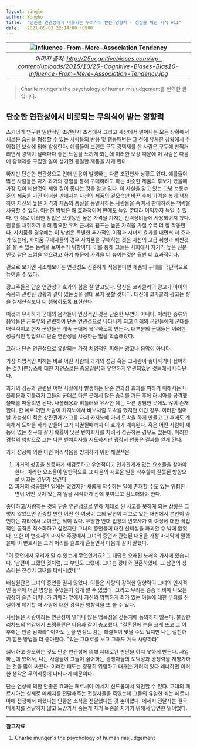 ```yaml
---
layout: single
author: Yongho
title:  "단순한 연관성에서 비롯되는 무의식이 받는 영향력 - 성장을 위한 지식 #11"
date:   2021-05-03 22:14:00 +0900
---
```


| ![Influence-From-Mere-Association Tendency](https://25cognitivebiases.com/wp-content/uploads/2015/10/25-Cognitive-Biases-Bias10-Influence-From-Mere-Association-Tendency.jpg) |
| :--: |
| *이미지 출처: http://25cognitivebiases.com/wp-content/uploads/2015/10/25-Cognitive-Biases-Bias10-Influence-From-Mere-Association-Tendency.jpg* |

> Charlie munger’s the psychology of human misjudgement를 번역한 글입니다. 

## 단순한 연관성에서 비롯되는 무의식이 받는 영향력

스키너가 연구한 일반적인 조건반사 조건에서 그리고 세상에서 일어나는 모든 상황에서 새로운 습관을 형성할 수 있는 사람들의 반응 및 행동패턴은 그 전에 유사한 상황에서 주어졌던 보상에 의해 발생한다. 예를들어 브랜드 구두 광택제를 산 사람은 구두에 반짝거리면서 광택이 날때마다 좋은 느낌을 느끼게 되는데 이러한 보상 때문에 이 사람은 다음에 광택제를 구입할 일이 생기면 동일한 제품을 사게 된다.

하지만 단순한 연관성으로 인해 반응이 발생하는 다른 조건반사 상황도 있다. 예를들어 많은 사람들은 자기 과거의 경험을 통해 구매하려고 하는 비슷한 제품의 후보가 있을때 가장 값이 비싼것이 제일 질이 좋다는 것을 알고 있다. 이 사실을 알고 있는 그냥 보통수준의 제품을 가진 어떠한 판매자는 자신의 제품의 겉모습만 바꾼 후에 가격을 높게 책정하여 자신의 높은 가격과 제품의 품질을 동일시하는 사람들을 속여서 판매하려는 책략을 사용할 수 있다. 이런한 방법은 꽤 효과적이며 판매도 높일 뿐더라 이익까지 높일 수 있다. 한 예로 이러한 방법은 오랫동안 높은 가격을 가지는  전력장비들에 사용되어져 왔다. 원유를 채취하기 위해 필요한 유저 근처의 펌프는 높은 가격을 가질 수록 더 잘 작동한다. 사치품들 경우에는 이 방법은 특별한 추가적인 이점과 시너지 효과를 내면서 더 효과가 있는데, 사치품 구매자들의 경우 사치품을 구매하는 것은 자신의 고급 취향과 비싼것을 살 수 있는 능력을 보여주기 위함이다. 이를 통해 그들은 사회에서 자기가 높은 신분인것 같은 느낌을 얻으려고 하기 때문에 가격을 더 높이는것은 훨씬 더 효과적이다.

겉으로 보기엔 사소해보이는 연관성도 신중하게 적용한다면 제품의 구매를 극단적으로 높여줄 수 있다. 

광고주들은 단순 연관성의 효과의 힘을 잘 알고있다. 당신은 코카콜라의 광고가 아이의 죽음과 관련된 상황과 같이 있는것을 절대 보지 못할 것이다. 대신에 코카콜라 광고는 삶을 실제현실보다 더 행복하도록 표현한다.

이것과 유사하게 군대의 음악들이 인상적인 것은 단순한 우연이 아니다. 이러한 종류의 음악들은 군복무와 관련하여 단순 연관성으로 나타나게 되고 미래의 군인들에게 군대를 매력적이고 현재 군인들은 계속 군대에 복무하도록 만든다. 대부분의 군대들은 이러한 성공적인 방법으로 단순 연관성을 사용하는 법을 학습해왔다.

그러나 단순 연관성으로 유발되는 가정 치명적인 피해는 광고나 음악이 아니다.

가장 치명적인 피해는 바로 어떤 사람의 과거의 성공 혹은 그사람이 좋아하거나 싫어하는 것(나쁜뉴스에 대한 자연스로운 증오같은)과 우연하게 연관되었던 것들에서 나타난다.

과거의 성공과 관련된 어떤 사실에서 발생하는 단순 연과성 효과를 피하기 위해서는 나폴레옹과 히틀러가 그들의 군대로 다른 곳에서 많은 승리를 거둔 후에 러시아를 공격했을때를 떠올리면 된다. 나폴레옹과 히틀러와 유사한 예는 다른 평범한 곳에도 많이 존재한다. 한 예로 어떤 사람이 카지노에서 바보처럼 도박을 했지만 이긴 경우. 이러한 일어날 가능성이 적은 상관관계가 그를 다시 카지노에 가서 도박을 하게 만들고 그 후에도 계속해서 도박을 하게 만들어 그가 파멸될때까지 이 효과가 계속된다. 혹은 어떤 사람이 재능이 없는 친구와 같이 확률이 낮은 벤처회사를 차려서 성공하는 경우도 있는데, 이러한 경험의 영향으로 그는 다른 벤처회사를 시도하지만 굉장히 안좋은 결과를 얻게 된다.

과거 성공에 의한 이런 어리석음을 방지하기 위한 해결책은
1. 과거의 성공을 신중하게 재검토하고 우연적이고 인과관계가 없는 요소들을 찾아야 한다. 이러한 요소들이 일반적으로 그 다음의 새로운 일을 착수할때 잘못된 방향으로 이끄는 경우가 생긴다.
2. 과거의 성공했던 일에는 없었지만 새롭게 착수하는 일에 존재할 수도 있는 위험한 면이 어떤 것이 있는지 일을 시작하기 전에 찾아보고 검토해봐야 한다.

좋아하고/사랑하는 것의 단순 연관성으로 인해 제대로 된 사고를 못하게 되는 상황은 그렇지 않았으면 존중할 만한 어떤 한 여성이 그의 남편이 피고로 있는 재판에서 본인이 증언하는 자리에서 보여졌던 적이 있다. 유명한 반대 입장의 변호사가 이 여성에 대한 직접적인 공격은 최소화하고 싶었지만 그녀의 증언들에 대한 신뢰성을 파괴할 수 밖에 없었다. 또한 이 변호사의 마지막 주장에서 그녀의 증언과 관련된 내용을 가장 마지막에 말했을때 이 변호사는 그의 머리를 슬프게 흔들면서 다음과 같이 말했다. 

"이 증언에서 우리가 알 수 있는게 무엇인가요? 그 대답은 오래된 노래속 가사에 있습니다. '남편이 그랬던 것처럼, 그 부인도 그랬네. 그녀는 광대와 결혼하였네. 그 남편의 상스러운 천성이 그녀를 타락시켰네'"

배심원단은 그녀의 증언을 믿지 않았다. 이들은 사랑의 강력한 영향력이 그녀의 인지적인 능력에 어떤 영향을 주었는지 쉽게 알 수 있었다. 그리고 우리는 종종 티비에 나오는 굉장히 슬픈 어머니가 카메라 앞에서 자신의 명백하게 죄가 있는 아들에 대한 무죄를 진실하게 얘기할 때 사랑에 대한 강력한 영향력을 또 볼 수 있다.

사람들은 사랑이라는 연관성이 얼마나 많은 맹목성을 갖는지에 동의하지 않는다. 불쌍한 리차드의 연감에서 프랭클린은 다음과 같이 충고했다. 
"결혼전에 눈을 크게 뜨고 그 이후에는 반쯤 감아라"
아마도 눈을 반정도 감는 해결책이 맞을 수도 있지만 나는 실천하기 힘든 방법을 더 좋아한다. "있는 그대로를 보고 그래도 계속 사랑하라"

싫어하고 증오하는 것도 단순 연관성에 의해 제대로된 판단을 하지 못하게 만든다. 사업하는데 있어서, 나는 사람들이 그들이 싫어하는 경쟁자들의 도덕성과 경쟁력을 저평가하는 것을 많이 봐왔다. 이러한 태도는 굉장히 위험하고 대개는 가려져 있다 왜냐하면 이러한 생각은 무의식중에 나타나기 때문이다.

단순 연상에 의한 안좋은 효과는 페르시아 메세지 신드롬에서 확인할 수 있다. 고대의 페르시아는 실제로 메세지를 전달해주는 전령사들을 죽였는데 그들의 유일한 죄는 페르시아에 전쟁에서 패했다는 안좋은 소식을 전달했다는 것 뿐이었다. 메세지 전달자는 결국 메세지를 전달하지 않고 도망가서 숨는게 자기 목숨을 지키기 위해서 당연한 일이었다. 




---
**참고자료**
1. Charlie munger's the psychology of human misjudgement